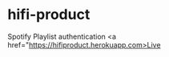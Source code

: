 # hifi-product
Spotify Playlist authentication 
<a href="https://hifiproduct.herokuapp.com>Live</a>
